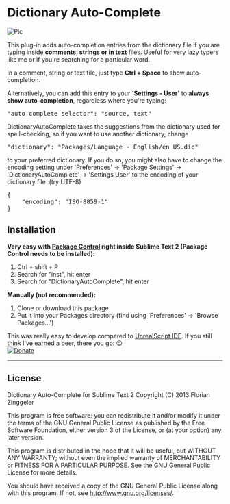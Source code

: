 Dictionary Auto-Complete
========================

![Pic](http://www.mediafire.com/conv/192f62de03bd6fe2c26294faa932583c1a41bf47b48c96dd9dd41a9ac925277d6g.jpg)

This plug-in adds auto-completion entries from the dictionary file if you are typing inside **comments, strings or in text** files.
Useful for very lazy typers like me or if you're searching for a particular word.

In a comment, string or text file, just type **Ctrl + Space** to show auto-completion.


Alternatively, you can add this entry to your **'Settings - User'** to **always show auto-completion**, regardless where you're typing:
<pre>"auto_complete_selector": "source, text"</pre>


DictionaryAutoComplete takes the suggestions from the dictionary used for spell-checking, so if you want to use another dictionary,
change <pre>"dictionary": "Packages/Language - English/en_US.dic"</pre> to your preferred dictionary.
If you do so, you might also have to change the encoding setting under 'Preferences' -> 'Package Settings' -> 'DictionaryAutoComplete' -> 'Settings User' to the encoding of your dictionary file. (try UTF-8)
<pre>{
	"encoding": "ISO-8859-1"
}</pre>


Installation
------------
**Very easy with [Package Control](http://wbond.net/sublime_packages/package_control) right inside Sublime Text 2 (Package Control needs to be installed):**

1.	Ctrl + shift + P
2.  Search for "inst", hit enter
3.  Search for "DictionaryAutoComplete", hit enter

**Manually (not recommended):**

1.  Clone or download this package
2.	Put it into your Packages directory (find using 'Preferences' -> 'Browse Packages...')


This was really easy to develop compared to [UnrealScript IDE](https://github.com/Zinggi/UnrealScriptIDE#unrealscript-ide-plug-in-for-sublime-text-2). If you still think I've earned a beer, there you go: :wink:  
[![Donate](https://www.paypalobjects.com/en_GB/i/btn/btn_donate_SM.gif)](https://www.paypal.com/cgi-bin/webscr?cmd=_s-xclick&hosted_button_id=XT5LYESK99ESA)


* * *
License
------------
Dictionary Auto-Complete for Sublime Text 2
Copyright (C) 2013 Florian Zinggeler

This program is free software: you can redistribute it and/or modify
it under the terms of the GNU General Public License as published by
the Free Software Foundation, either version 3 of the License, or
(at your option) any later version.

This program is distributed in the hope that it will be useful,
but WITHOUT ANY WARRANTY; without even the implied warranty of
MERCHANTABILITY or FITNESS FOR A PARTICULAR PURPOSE.  See the
GNU General Public License for more details.

You should have received a copy of the GNU General Public License
along with this program.  If not, see <http://www.gnu.org/licenses/>.